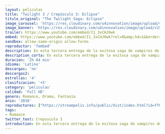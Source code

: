 ```yaml
---
layout: peliculas
title: "Twilight 3 / Crepúsculo 3: Eclipse"
titulo_original: "The Twilight Saga: Eclipse"
image_carousel: 'https://res.cloudinary.com/u4innovation/image/upload/v1565064911/crespusculo3-min_epk8or.jpg'
image_banner: 'https://res.cloudinary.com/u4innovation/image/upload/v1565064914/crepusculo-1-min_outol1.jpg'
trailer: https://www.youtube.com/embed/I1_3xCHJ0wk
embed: https://www.youtube.com/embed/I1_3xCHJ0wk?rel=0&amp;hd=1&border=0&wmode=opaque&enablejsapi=1&modestbranding=1&controls=1&showinfo=1
sandbox: allow-same-origin allow-forms
reproductor: 'fembed'
description: En esta tercera entrega de la exitosa saga de vampiros de las novelas de Stephenie Meyer, Bella tendrá que elegir entre Edward y Jacob. La ciudad de Seattle es devastada por una serie de misteriosos asesinatos que va en aumento, mientras una vampiresa busca venganza. Bella debe escoger entre su amor por Edward y su amistad con Jacob, consciente de que su decisión puede iniciar una batalla entre vampiros y licántropos. Rodeada de peligro y con su graduación acercándose, ahora se enfrenta a la decisión más importante de su vida.
description_corta: En esta tercera entrega de la exitosa saga de vampiros de las novelas de Stephenie Meyer, Bella tendrá que elegir entre Edward y Jacob. La ciudad de Seattle es devastada por una serie de misteriosos asesinatos que va en aumento, mientras una vampiresa busca venganza. Bella debe...
duracion: '2h 04 min'
idioma: 'Latino'
descargas: 'no'
descargas2:
estrellas: '4'
clasificacion: '+5'
category: 'peliculas'
calidad: 'Full HD'
genero: Romance, Drama, Fantasía
anio: '2010'
reproductores: ["https://streampelis.info/public/dist/index.html?id=ff0791e5bd5795b3ef026cc930fe26c3","https://www.ilovefembed.best/v/28ygrt2ym40r076","https://gdriveplayer.co/embed2.php?link=qmU7Ji2CCLhxHJKq1ch2TwYV%252BooQz9UCzVF3KF7T8hjumzZwM6Kq20qf3%252FMwoBRpaq61wMe8U7f4yzkhRPeBtJamnZdVZodAxk0yz9faD3YVOdO1Ptlc3r8e%252F66%252Fnx11VD7j3jNBa0eq%252BUw%252FiIdLUCvRbf6Dlyv7ZAdVtvxsourq2OIlce78KXTqcH2eelGCxgIxgv5CBGMlCB%252F%252FvH2Rz7U8iXNVBNo5o3IQUML4uU55t%252BSCkRKRm2feWjv9q2Aj0%253D"]
tags:
- Romance
twitter_text: Crepusculo 3
introduction: En esta tercera entrega de la exitosa saga de vampiros de las novelas de Stephenie Meyer, Bella tendrá que elegir entre Edward y Jacob. La ciudad de Seattle es devastada por una serie de misteriosos asesinatos que va en aumento, mientras una vampiresa busca venganza. Bella debe...
---
```



 







